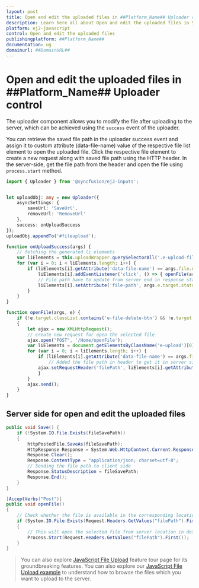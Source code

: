 ```yaml
---
layout: post
title: Open and edit the uploaded files in ##Platform_Name## Uploader control | Syncfusion
description: Learn here all about Open and edit the uploaded files in Syncfusion ##Platform_Name## Uploader control of Syncfusion Essential JS 2 and more.
platform: ej2-javascript
control: Open and edit the uploaded files 
publishingplatform: ##Platform_Name##
documentation: ug
domainurl: ##DomainURL##
---
```


# Open and edit the uploaded files in ##Platform_Name## Uploader control

The uploader component allows you to modify the file after uploading to the server, which can be achieved using the `success` event of the uploader.

You can retrieve the saved file path in the uploader success event and assign it to custom attribute (data-file-name) value of the respective file list element to open the uploaded file. Click the respective file element to create a new request along with saved file path using the HTTP header. In the server-side, get the file path from the header and open the file using `process.start` method.

```ts
import { Uploader } from '@syncfusion/ej2-inputs';


let uploadObj: any = new Uploader({
    asyncSettings: {
        saveUrl: 'SaveUrl',
        removeUrl: 'RemoveUrl'
    },
    success: onUploadSuccess
});
uploadObj.appendTo('#fileupload');

function onUploadSuccess(args) {
    // fetching the generated li elements
    var liElements = this.uploadWrapper.querySelectorAll('.e-upload-file-list');
    for (var i = 0; i < liElements.length; i++) {
        if (liElements[i].getAttribute('data-file-name') == args.file.name) {
            liElements[i].addEventListener('click', () => { openFile(args, event) })
            // File path have to update from server end in response status description.
            liElements[i].setAttribute('file-path', args.e.target.statusText);
        }
    }
}

function openFile(args, e) {
    if (!e.target.classList.contains('e-file-delete-btn') && !e.target.classList.contains('e-file-remove-btn'))
    {
        let ajax = new XMLHttpRequest();
        // create new request for open the selected file
        ajax.open("POST", '/Home/openFile');
        var liElements = document.getElementsByClassName('e-upload')[0].querySelectorAll('.e-upload-file-list');
        for (var i = 0; i < liElements.length; i++) {
            if (liElements[i].getAttribute('data-file-name') == args.file.name) {
                // Added the file path in header to get it in server side.
            ajax.setRequestHeader('filePath', liElements[i].getAttribute('file-path').toString());
            }
        }
        ajax.send();
    }
}
```

## Server side for open and edit the uploaded files

```c#
public void Save() {
    if (!System.IO.File.Exists(fileSavePath))
    {
        httpPostedFile.SaveAs(fileSavePath);
        HttpResponse Response = System.Web.HttpContext.Current.Response;
        Response.Clear();
        Response.ContentType = "application/json; charset=utf-8";
        // Sending the file path to client side
        Response.StatusDescription = fileSavePath;
        Response.End();
    }
}

[AcceptVerbs("Post")]
public void openFile()
{
    // Check whether the file is available in the corresponding location
    if (System.IO.File.Exists(Request.Headers.GetValues("filePath").First()))
    {
        // This will open the selected file from server location in desktop
        Process.Start(Request.Headers.GetValues("filePath").First());
    }
}
```

> You can also explore [JavaScript File Upload](https://www.syncfusion.com/javascript-ui-controls/js-file-upload) feature tour page for its groundbreaking features. You can also explore our [JavaScript File Upload example](https://ej2.syncfusion.com/demos/#/material/uploader/default.html) to understand how to browse the files which you want to upload to the server.